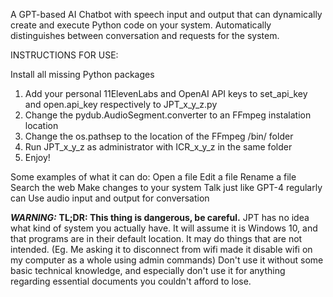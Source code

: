 A GPT-based AI Chatbot with speech input and output that can dynamically create and execute Python code on your system. Automatically distinguishes between conversation and requests for the system.

INSTRUCTIONS FOR USE:

Install all missing Python packages
1. Add your personal 11ElevenLabs and OpenAI API keys to set_api_key and open.api_key respectively to JPT_x_y_z.py
2. Change the pydub.AudioSegment.converter to an FFmpeg instalation location
3. Change the os.pathsep to the location of the FFmpeg /bin/ folder
4. Run JPT_x_y_z as administrator with ICR_x_y_z in the same folder
5. Enjoy!
   
Some examples of what it can do:
Open a file
Edit a file
Rename a file
Search the web
Make changes to your system
Talk just like GPT-4 regularly can
Use audio input and output for conversation

***WARNING:*** **TL;DR: This thing is dangerous, be careful.** JPT has no idea what kind of system you actually have. It will assume it is Windows 10, and that programs are in their default location. It may do things that are not intended. (Eg. Me asking it to disconnect from wifi made it disable wifi on my computer as a whole using admin commands) Don't use it without some basic technical knowledge, and especially don't use it for anything regarding essential documents you couldn't afford to lose.
